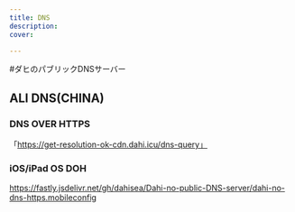 ```yaml
---
title: DNS
description: 
cover: 

---
```

#ダヒのパブリックDNSサーバー
## ALI DNS(CHINA)
### DNS OVER HTTPS
「https://get-resolution-ok-cdn.dahi.icu/dns-query」

### iOS/iPad OS DOH
https://fastly.jsdelivr.net/gh/dahisea/Dahi-no-public-DNS-server/dahi-no-dns-https.mobileconfig